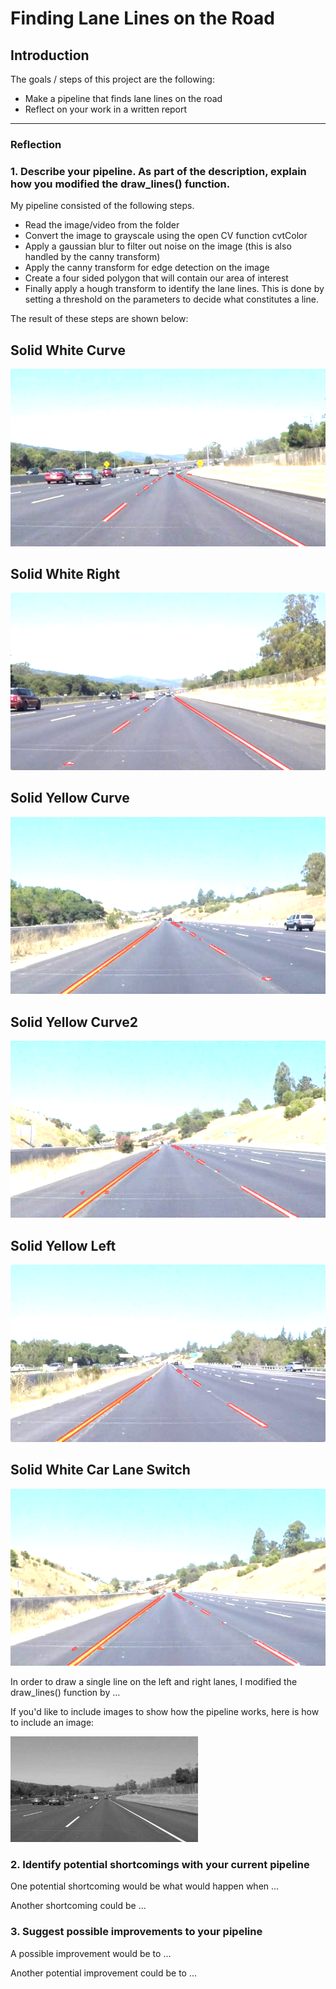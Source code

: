 # **Finding Lane Lines on the Road** 

## Introduction
The goals / steps of this project are the following:
* Make a pipeline that finds lane lines on the road
* Reflect on your work in a written report


[//]: # (Image References)

[image1]: ./examples/grayscale.jpg "Grayscale"
[image2]: ./test_image_outputs/solidWhiteCurve.jpg
[image3]: ./test_image_outputs/solidWhiteRight.jpg
[image4]: ./test_image_outputs/solidYellowCurve.jpg
[image5]: ./test_image_outputs/solidYellowCurve2.jpg
[image6]: ./test_image_outputs/solidYellowLeft.jpg
[image7]: ./test_image_outputs/whiteCarLaneSwitch.jpg

---

### Reflection

### 1. Describe your pipeline. As part of the description, explain how you modified the draw_lines() function.

My pipeline consisted of the following steps. 
* Read the image/video from the folder
* Convert the image to grayscale using the open CV function cvtColor
* Apply a gaussian blur to filter out noise on the image (this is also handled by the canny transform)
* Apply the canny transform for edge detection on the image
* Create a four sided polygon that will contain our area of interest
* Finally apply a hough transform to identify the lane lines. This is done by setting a threshold on the parameters to decide what
  constitutes a line.
  
The result of these steps are shown below:
## Solid White Curve
![alt text][image2]

## Solid White Right
![alt text][image3]

## Solid Yellow Curve
![alt text][image4]

## Solid Yellow Curve2
![alt text][image5]

## Solid Yellow Left
![alt text][image6]

## Solid White Car Lane Switch
![alt text][image7]






In order to draw a single line on the left and right lanes, I modified the draw_lines() function by ...

If you'd like to include images to show how the pipeline works, here is how to include an image: 

![alt text][image1]


### 2. Identify potential shortcomings with your current pipeline


One potential shortcoming would be what would happen when ... 

Another shortcoming could be ...


### 3. Suggest possible improvements to your pipeline

A possible improvement would be to ...

Another potential improvement could be to ...
